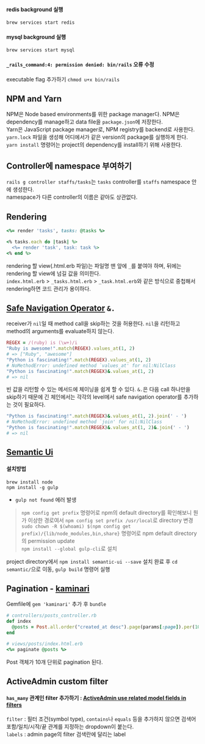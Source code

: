 #### redis background 실행
`brew services start redis`
#### mysql background 실행
`brew services start mysql`
#### `_rails_command:4: permission denied: bin/rails` 오류 수정
executable flag 추가하기 `chmod u+x bin/rails`

## NPM and Yarn
NPM은 Node based environments를 위한 package manager다. NPM은 dependency를 manage하고 data file을 `package.json`에 저장한다.  
Yarn은 JavaScript package manager로, NPM registry를 backend로 사용한다. `yarn.lock` 파일을 생성해 어디에서가 같은 version의 package를 실행하게 한다.  
`yarn install` 명령어는 project의 dependency를 install하기 위해 사용한다.

## Controller에 namespace 부여하기
`rails g controller staffs/tasks`는 `tasks` controller를 `staffs` namespace 안에 생성한다.  
namespace가 다른 controller의 이름은 같아도 상관없다.

## Rendering
```ruby
<%= render 'tasks', tasks: @tasks %>

<% tasks.each do |task| %>
  <%= render 'task', task: task %>
<% end %>
```
rendering 할 view(.html.erb 파일)는 파일명 맨 앞에 `_`를 붙여야 하며, 뒤에는 rendering 할 view에 넘길 값을 의미한다.  
`index.html.erb` > `_tasks.html.erb` > `_task.html.erb`와 같은 방식으로 중첩해서 rendering하면 코드 관리가 용이하다.

## [Safe Navigation Operator](https://ruby-doc.org/core-2.6/doc/syntax/calling_methods_rdoc.html#label-Safe+navigation+operator) `&.`
receiver가 `nil`일 때 method call을 skip하는 것을 허용한다. `nil`을 리턴하고 method의 arguments를 evaluate하지 않는다.  
```ruby
REGEX = /(ruby) is (\w+)/i
"Ruby is awesome!".match(REGEX).values_at(1, 2)
# => ["Ruby", "awesome"]
"Python is fascinating!".match(REGEX).values_at(1, 2)
# NoMethodError: undefined method `values_at' for nil:NilClass
"Python is fascinating!".match(REGEX)&.values_at(1, 2)
# => nil
```
빈 값을 리턴할 수 있는 메서드에 체이닝을 쉽게 할 수 있다. `&.`은 다음 call 하나만을 skip하기 때문에 긴 체인에서는 각각의 level에서 safe navigation operator를 추가하는 것이 필요하다.
```ruby
"Python is fascinating!".match(REGEX)&.values_at(1, 2).join(' - ')
# NoMethodError: undefined method `join' for nil:NilClass
"Python is fascinating!".match(REGEX)&.values_at(1, 2)&.join(' - ')
# => nil
```

## [Semantic Ui](https://semantic-ui.com/)
#### 설치방법
`brew install node`  
`npm install -g gulp`  
- `gulp not found` 에러 발생  
> `npm config get prefix` 명령어로 npm의 default directory를 확인해보니 뭔가 이상한 경로여서 `npm config set prefix /usr/local`로 directory 변경  
> `sudo chown -R $(whoami) $(npm config get prefix)/{lib/node_modules,bin,share}` 명령어로 npm default directory의 permission update  
> `npm install --global gulp-cli`로 설치  

project directory에서 `npm install semantic-ui --save`
설치 완료 후 `cd semantic/`으로 이동, `gulp build` 명령어 실행  

## Pagination - [kaminari](https://github.com/kaminari/kaminari)
Gemfile에 `gem 'kaminari'` 추가 후 `bundle`  
```ruby
# controllers/posts_controller.rb
def index
  @posts = Post.all.order("created_at desc").page(params[:page]).per(10)
end
```
```ruby
# views/posts/index.html.erb
<%= paginate @posts %>
```
Post 객체가 10개 단위로 pagination 된다.  

## ActiveAdmin custom filter
#### `has_many` 관계인 filter 추가하기 : [ActiveAdmin use related model fields in filters](https://stackoverflow.com/questions/41225501/active-admin-use-related-model-fields-in-filters)
`filter` : 필터 조건(symbol type), `contains`나 `equals` 등을 추가하지 않으면 검색어 포함/일치/시작/끝 관계를 지정하는 dropdown이 붙는다.  
`labels` : admin page의 filter 검색란에 달리는 label
